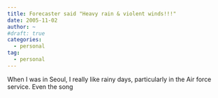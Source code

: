 ```yaml
---
title: Forecaster said "Heavy rain & violent winds!!!"
date: 2005-11-02
author: ~
#draft: true
categories:
  - personal
tag:
  - personal
---
```




When I was in Seoul, I really like rainy days,
particularly in the Air force service.
Even the song 



